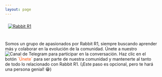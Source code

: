 ```yaml
---
layout: page
---
```


<style>
  .flex-container {
    display: flex;
    flex-wrap: wrap;
    align-items: center;
  }
  .flex-child {
    flex: 1;
    min-width: 250px; /* Ensures the text doesn't get too narrow */
    margin: 10px;
  }
  .flex-child img {
    max-width: 100%;
    height: auto;
    display: block;
    margin: 0 auto;
  }
  @media (max-width: 768px) {
    .flex-child {
      flex: 100%;
      margin: 10px 0;
    }
    .flex-child img {
      max-width: 90%;
    }
  }
</style>

<div class="flex-container">
  <div class="flex-child">
    <a href="https://community.rabbit.tech/t/r1-en-espana">
      <img src="https://global.discourse-cdn.com/flex002/uploads/rabbit/original/1X/f5575f4802c77cbad7fee3c8a8f83832e8ab2f6d.jpeg" alt="Rabbit R1">
    </a>
  </div>
</div>

<br/>



<p>Somos un grupo de apasionados por Rabbit R1, siempre buscando aprender más y colaborar en la evolución de la comunidad. Únete a nuestro <img src="https://img.shields.io/badge/Telegram-¡Únete!-ff4d00" alt="Canal de Telegram"> para participar en la conversación. Haz clic en el botón <span style="color: #ff4d00;">`Únete`</span> para ser parte de nuestra comunidad y mantenerte al tanto de todo lo relacionado con Rabbit R1. (¡Este paso es opcional, pero te hará una persona genial! 😁)</p>

<br/>
